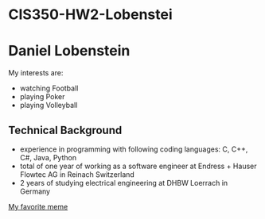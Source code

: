 # CIS350-HW2-Lobenstei

# Daniel Lobenstein

My interests are:
- watching Football
- playing Poker
- playing Volleyball

## Technical Background
- experience in programming with following coding languages: C, C++, C#, Java, Python
- total of one year of working as a software engineer at Endress + Hauser Flowtec AG in Reinach Switzerland
- 2 years of studying electrical engineering at DHBW Loerrach in Germany


[My favorite meme](https://www.pinterest.com/pin/716987203162612721/)
